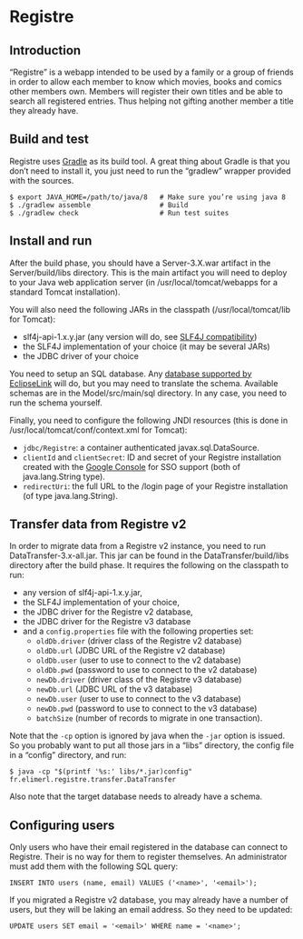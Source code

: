 # Registre

## Introduction

“Registre” is a webapp intended to be used by a family or a group of friends
in order to allow each member to know which movies, books and comics other
members own. Members will register their own titles and be able to search all
registered entries. Thus helping not gifting another member a title they
already have.

## Build and test

Registre uses [Gradle][1] as its build tool. A great thing about Gradle is that
you don’t need to install it, you just need to run the “gradlew” wrapper
provided with the sources.

    $ export JAVA_HOME=/path/to/java/8   # Make sure you’re using java 8
    $ ./gradlew assemble                 # Build
    $ ./gradlew check                    # Run test suites

[1]: https://gradle.org/

## Install and run

After the build phase, you should have a Server-3.X.war artifact in the
Server/build/libs directory. This is the main artifact you will need to deploy
to your Java web application server (in /usr/local/tomcat/webapps for a
standard Tomcat installation).

You will also need the following JARs in the classpath
(/usr/local/tomcat/lib for Tomcat):
 * slf4j-api-1.x.y.jar (any version will do, see [SLF4J compatibility][2])
 * the SLF4J implementation of your choice (it may be several JARs)
 * the JDBC driver of your choice

You need to setup an SQL database. Any [database supported by EclipseLink][4]
will do, but you may need to translate the schema. Available schemas are in the
Model/src/main/sql directory. In any case, you need to run the schema yourself.

Finally, you need to configure the following JNDI resources (this is done in
/usr/local/tomcat/conf/context.xml for Tomcat):
 * `jdbc/Registre`: a container authenticated javax.sql.DataSource.
 * `clientId` and `clientSecret`: ID and secret of your Registre installation
   created with the [Google Console][3] for SSO support
   (both of java.lang.String type).
 * `redirectUri`: the full URL to the /login page of your Registre installation
   (of type java.lang.String).

[2]: https://www.slf4j.org/faq.html#compatibility
[3]: https://console.developers.google.com/
[4]: https://wiki.eclipse.org/EclipseLink/FAQ/JPA#What_databases_are_supported.3F

## Transfer data from Registre v2

In order to migrate data from a Registre v2 instance, you need to run
DataTransfer-3.x-all.jar. This jar can be found in the DataTransfer/build/libs
directory after the build phase. It requires the following on the classpath
to run:
 * any version of slf4j-api-1.x.y.jar,
 * the SLF4J implementation of your choice,
 * the JDBC driver for the Registre v2 database,
 * the JDBC driver for the Registre v3 database
 * and a `config.properties` file with the following properties set:
    * `oldDb.driver` (driver class of the Registre v2 database)
    * `oldDb.url` (JDBC URL of the Registre v2 database)
    * `oldDb.user` (user to use to connect to the v2 database)
    * `oldDb.pwd` (password to use to connect to the v2 database)
    * `newDb.driver` (driver class of the Registre v3 database)
    * `newDb.url` (JDBC URL of the v3 database)
    * `newDb.user` (user to use to connect to the v3 database)
    * `newDb.pwd` (password to use to connect to the v3 database)
    * `batchSize` (number of records to migrate in one transaction).

Note that the `-cp` option is ignored by java when the `-jar` option is issued.
So you probably want to put all those jars in a “libs” directory, the config
file in a “config” directory, and run:

    $ java -cp "$(printf '%s:' libs/*.jar)config" fr.elimerl.registre.transfer.DataTransfer

Also note that the target database needs to already have a schema.

## Configuring users

Only users who have their email registered in the database can connect to
Registre. Their is no way for them to register themselves. An administrator
must add them with the following SQL query:

    INSERT INTO users (name, email) VALUES ('<name>', '<email>');

If you migrated a Registre v2 database, you may already have a number of users,
but they will be laking an email address. So they need to be updated:

    UPDATE users SET email = '<email>' WHERE name = '<name>';
